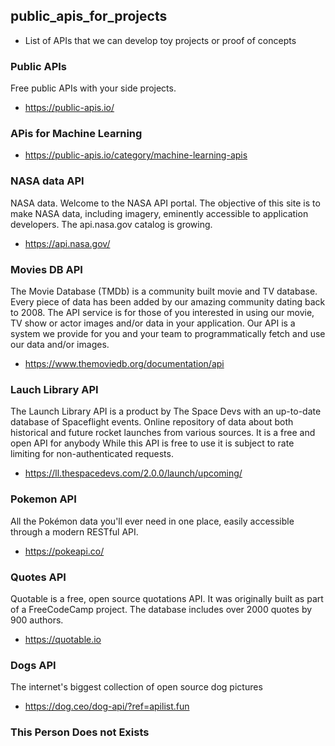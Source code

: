 ## public_apis_for_projects
- List of APIs that we can develop toy projects or proof of concepts

### Public APIs

Free public APIs with your side projects.

* https://public-apis.io/

### APis for Machine Learning

* https://public-apis.io/category/machine-learning-apis

### NASA data API

NASA data. Welcome to the NASA API portal. The objective of this site is to make NASA data, including imagery, eminently accessible to application developers. The api.nasa.gov catalog is growing.

* https://api.nasa.gov/

### Movies DB API

The Movie Database (TMDb) is a community built movie and TV database. Every piece of data has been added by our amazing community dating back to 2008. The API service is for those of you interested in using our movie, TV show or actor images and/or data in your application. Our API is a system we provide for you and your team to programmatically fetch and use our data and/or images.

* https://www.themoviedb.org/documentation/api

### Lauch Library API

The Launch Library API is a product by The Space Devs with an up-to-date database of Spaceflight events.
Online repository of data about both historical and future rocket launches from various sources. It is a free and open API for anybody
While this API is free to use it is subject to rate limiting for non-authenticated requests.

* https://ll.thespacedevs.com/2.0.0/launch/upcoming/

### Pokemon API

All the Pokémon data you'll ever need in one place, easily accessible through a modern RESTful API.

* https://pokeapi.co/

### Quotes API

Quotable is a free, open source quotations API. It was originally built as part of a FreeCodeCamp project. The database includes over 2000 quotes by 900 authors.

* https://quotable.io

### Dogs API

The internet's biggest collection of open source dog pictures

* https://dog.ceo/dog-api/?ref=apilist.fun

### This Person Does not Exists


